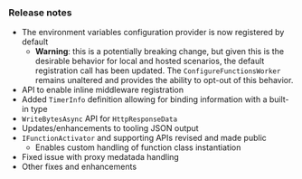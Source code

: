 ### Release notes
<!-- Please add your release notes in the following format:
- My change description (#PR/#issue)
-->
- The environment variables configuration provider is now registered by default
  - **Warning**: this is a potentially breaking change, but given this is the desirable behavior for
  local and hosted scenarios, the default registration call has been updated. The `ConfigureFunctionsWorker` remains unaltered and provides the ability to opt-out of this behavior.
- API to enable inline middleware registration
- Added `TimerInfo` definition allowing for binding information with a built-in type
- `WriteBytesAsync` API for `HttpResponseData`
- Updates/enhancements to tooling JSON output
- `IFunctionActivator` and supporting APIs revised and made public
  - Enables custom handling of function class instantiation
- Fixed issue with proxy medatada handling
- Other fixes and enhancements